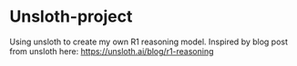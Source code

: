 # Unsloth-project
Using unsloth to create my own R1 reasoning model. Inspired by blog post from unsloth here: https://unsloth.ai/blog/r1-reasoning
